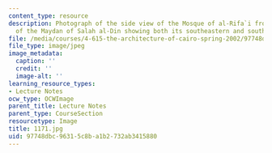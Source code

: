 ```yaml
---
content_type: resource
description: Photograph of the side view of the Mosque of al-Rifa`i from the center
  of the Maydan of Salah al-Din showing both its southeastern and southwestern facades.
file: /media/courses/4-615-the-architecture-of-cairo-spring-2002/97748dbc96315c8ba1b2732ab3415880_1171.jpg
file_type: image/jpeg
image_metadata:
  caption: ''
  credit: ''
  image-alt: ''
learning_resource_types:
- Lecture Notes
ocw_type: OCWImage
parent_title: Lecture Notes
parent_type: CourseSection
resourcetype: Image
title: 1171.jpg
uid: 97748dbc-9631-5c8b-a1b2-732ab3415880
---
```

